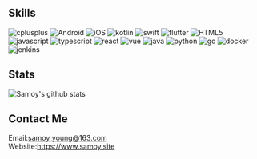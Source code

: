 ## Skills
![cplusplus](https://img.shields.io/badge/c%2Fc%2B%2B-512BD4?style=for-the-badge&logo=cplusplus&logoColor=FFFFFF)
![Android](https://img.shields.io/badge/Andrid-3DDC84?logo=android&style=for-the-badge&logoColor=FFFFFF)
![iOS](https://img.shields.io/badge/ios-000000?logo=apple&style=for-the-badge&logoColor=FFFFFF)
![kotlin](https://img.shields.io/badge/kotlin-0095D5?logo=kotlin&style=for-the-badge&logoColor=FFFFFF)
![swift](https://img.shields.io/badge/swift-FA7343?logo=swift&style=for-the-badge&logoColor=FFFFFF)
![flutter](https://img.shields.io/badge/flutter-02569B?logo=flutter&style=for-the-badge&logoColor=FFFFFF)
![HTML5](https://img.shields.io/badge/html5-E34F26?logo=html5&style=for-the-badge&logoColor=FFFFFF)
![javascript](https://img.shields.io/badge/javascript-F7DF1E?logo=javascript&style=for-the-badge&logoColor=FFFFFF)
![typescript](https://img.shields.io/badge/typescript-007ACC?logo=typescript&style=for-the-badge&logoColor=FFFFFF)
![react](https://img.shields.io/badge/react-61DAFB?logo=react&style=for-the-badge&logoColor=FFFFFF)
![vue](https://img.shields.io/badge/vue-FC08D?logo=vue.js&style=for-the-badge&logoColor=FFFFFF)
![java](https://img.shields.io/badge/java-007396?logo=java&style=for-the-badge&logoColor=FFFFFF)
![python](https://img.shields.io/badge/python-3776AB?logo=python&style=for-the-badge&logoColor=FFFFFF)
![go](https://img.shields.io/badge/go-00ADD8?logo=go&style=for-the-badge&logoColor=FFFFFF)
![docker](https://img.shields.io/badge/docker-2496ED?logo=docker&style=for-the-badge&logoColor=FFFFFF)
![jenkins](https://img.shields.io/badge/jenkins-D24939?logo=jenkins&style=for-the-badge&logoColor=FFFFFF)
## Stats
![Samoy's github stats](https://github-readme-stats.vercel.app/api?username=Samoy&show_icons=true&theme=radical)
## Contact Me
Email:[samoy_young@163.com](mailto://samoy_young@163.com)  
Website:<https://www.samoy.site>
